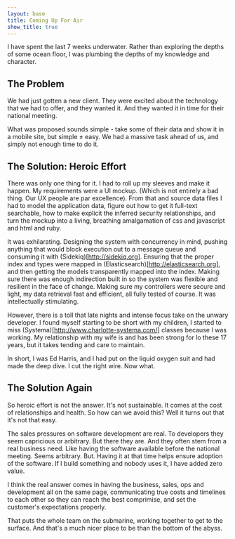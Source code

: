 ```yaml
---
layout: base
title: Coming Up For Air
show_title: true
---
```

I have spent the last 7 weeks underwater. Rather than exploring the depths of
some ocean floor, I was plumbing the depths of my knowledge and character.

## The Problem
We had just gotten a new client. They were excited about the technology that we
had to offer, and they wanted it. And they wanted it in time for their national
meeting.

What was proposed sounds simple - take some of their data and show it in a
 mobile site, but simple &ne; easy. We had a massive task ahead of us, and
simply not enough time to do it.

## The Solution: Heroic Effort
There was only one thing for it. I had to roll up my sleeves and make it happen.
My requirements were a UI mockup. (Which is not entirely a bad thing. Our UX
people are par excellence). From that and source data files I had to model the
application data, figure out how to get it full-text searchable, how to make
explicit the inferred security relationships, and turn the mockup into a living,
breathing amalgamation of css and javascript and html and ruby.

It was exhilarating. Designing the system with concurrency in mind, pushing
anything that would block execution out to a message queue and consuming it with
(Sidekiq)[http://sidekiq.org]. Ensuring that the proper index and types were
mapped in (Elasticsearch)[http://elasticsearch.org], and then getting the models
transparently mapped into the index. Making sure there was enough indirection
built in so the system was flexible and resilient in the face of change.
Making sure my controllers were secure and light, my data retrieval fast and
efficient, all fully tested of course. It was intellectually stimulating.

However, there is a toll that late nights and intense focus take on the
unwary developer. I found myself starting to be short with my children, I
started to miss (Systema)[http://www.charlotte-systema.com/] classes because
I was working. My relationship with my wife is and has been strong for lo these
17 years, but it takes tending and care to maintain.

In short, I was Ed Harris, and I had put on the liquid oxygen suit and had made
the deep dive. I cut the right wire. Now what.

## The Solution Again
So heroic effort is not the answer. It's not sustainable. It comes at the cost
of relationships and health. So how can we avoid this? Well it turns out that
it's not that easy.

The sales pressures on software development are real. To developers they seem
capricious or arbitrary. But there they are. And they often stem from a real
business need. Like having the software available before the national meeting.
Seems arbitrary. But. Having it at that time helps ensure adoption of the
 software. If I build something and nobody uses it, I have added zero value.

I think the real answer comes in having the business, sales, ops and development
all on the same page, communicating true costs and timelines to each other so
they can reach the best comprimise, and set the customer's expectations properly.

That puts the whole team on the submarine, working together to get to the surface.
And that's a much nicer place to be than the bottom of the abyss.
